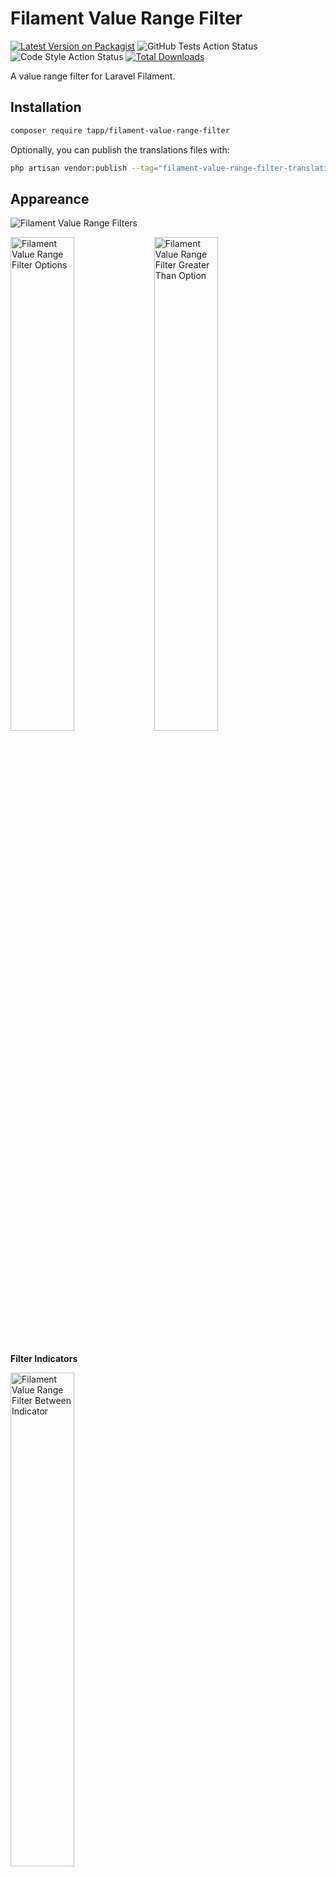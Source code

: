 # Filament Value Range Filter

[![Latest Version on Packagist](https://img.shields.io/packagist/v/tapp/filament-value-range-filter.svg?style=flat-square)](https://packagist.org/packages/tapp/filament-value-range-filter)
![GitHub Tests Action Status](https://github.com/TappNetwork/filament-value-range-filter/actions/workflows/run-tests.yml/badge.svg)
![Code Style Action Status](https://github.com/TappNetwork/filament-value-range-filter/actions/workflows/pint.yml/badge.svg)
[![Total Downloads](https://img.shields.io/packagist/dt/tapp/filament-value-range-filter.svg?style=flat-square)](https://packagist.org/packages/tapp/filament-value-range-filter)

A value range filter for Laravel Filament.

## Installation

```bash
composer require tapp/filament-value-range-filter
```

Optionally, you can publish the translations files with:

```bash
php artisan vendor:publish --tag="filament-value-range-filter-translations"
```

## Appareance

![Filament Value Range Filters](https://raw.githubusercontent.com/TappNetwork/filament-value-range-filter/main/docs/filters.png)

<img align="left" alt="Filament Value Range Filter Options" title="Filament Value Range Filter Options" src="https://raw.githubusercontent.com/TappNetwork/filament-value-range-filter/main/docs/filter_range_options.png" width="45%" />

<img alt="Filament Value Range Filter Greater Than Option" title="Filament Value Range Filter Greater Than Option" src="https://raw.githubusercontent.com/TappNetwork/filament-value-range-filter/main/docs/filter_greater_than.png" width="45%" />

<br clear="left"/>

<br />

**Filter Indicators**

<img alt="Filament Value Range Filter Between Indicator" title="Filament Value Range Filter Between Indicator" src="https://raw.githubusercontent.com/TappNetwork/filament-value-range-filter/main/docs/filter_indicator.png" width="45%" />

<img alt="Filament Value Range Filter Greater Than Indicator" title="Filament Value Range Filter Greater Than Indicator" src="https://raw.githubusercontent.com/TappNetwork/filament-value-range-filter/main/docs/greater_than_indicator.png" width="100%" />


## Usage

### Filter

Add to your Filament resource:

```php
use Tapp\FilamentValueRangeFilter\Filters\ValueRangeFilter;

public static function table(Table $table): Table
{
    return $table
        //...
        ->filters([
            ValueRangeFilter::make('project_value')
                    ->currency(),
            ValueRangeFilter::make('estimated_hours'),
            // ...
        ])
}
```

### Options

#### Currency

You may use the `->currency()` method to format the values on placeholder and filter indicator as currency. The default currency format is `USD`.

```php
ValueRangeFilter::make('project_value')
    ->currency(),
```

**Change the currency format**

The `->currencyCode()` and `->locale()` methods can be used to change the currency format.
You can pass one of the [ISO 4217 currency codes](https://www.iban.com/currency-codes) to the `->currencyCode()` method.

```php
ValueRangeFilter::make('project_value')
    ->currency()
    ->currencyCode('EUR')
    ->locale('fr'),
```

<img align="left" alt="Filament Value Range Filter Between currency in EUR Indicator" title="Filament Value Range Filter Between currency in EUR Indicator" src="https://raw.githubusercontent.com/TappNetwork/filament-value-range-filter/main/docs/between_eur.png" width="40%" />

<img alt="Filament Value Range Filter Between currency in EUR" title="Filament Value Range Filter Between currency in EUR" src="https://raw.githubusercontent.com/TappNetwork/filament-value-range-filter/main/docs/filter_indicator_eur.png" width="45%" />

<br clear="left" />

**Currency value**

When using currency values, the filter assumes that the value stored on database that will be compared with the provided value on filter is in the smallest unit of the currency (e.g., cents for USD). Therefore, the value provided in the filter is by default multiplied by 100 to be compared with the value stored in the database.

If the values stored in your database are not in the currency's smallest unit and you do not need the value provided in the filter to be multiplied by 100, pass 'false' to the `->currencyInSmallestUnit()` method:

```php
ValueRangeFilter::make('project_value')
    ->currency()
    ->currencyInSmallestUnit(false),
```

## Testing

```bash
composer test
```

## Changelog

Please see [CHANGELOG](CHANGELOG.md) for more information on what has changed recently.

## Contributing

Please see [CONTRIBUTING](CONTRIBUTING.md) for details.

## Security Vulnerabilities

If you discover any security-related issues, please email `security@tappnetwork.com`.

## Credits

-  [Tapp Network](https://github.com/TappNetwork)
-  [All Contributors](../../contributors)

## License

The MIT License (MIT). Please see [License File](LICENSE.md) for more information.
